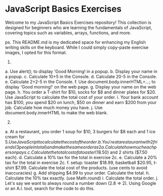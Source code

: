 # JavaScript Basics Exercises

Welcome to my JavaScript Basics Exercises repository! This collection is designed for beginners who are learning the fundamentals of JavaScript, covering topics such as variables, arrays, functions, and more.

ps. This README.md is my dedicated space for enhancing my English writing skills on the keyboard. While I could simply copy-paste exercise images, I opted for this format.

1.
  a. Use alert(); to display 'Good Morning! in a popup.
  b. Display your name in a popup.
  c. Calculate 10+5 in the Console.
  d. Calculate 20-5 in the Console.
  e. Calculate 2+2-5 in the Console.
  f. Use document.body.innerHTML=...; to display 'Good morning!' on the web page.
  g. Display your name on the web page.
  h. You order a T-shirt for $10, socks for $8 and dinner plates for $20. Use JavaScript to calculate the total cost of your order.
  i. Your bank account has $100, you spend $20 on lunch, $50 on dinner and earn $200 from your job. Calculate how much money you have.
  j. Use document.body.innerHTML to make the web blank.

  
2.
  a. At a restaurant, you order 1 soup for $10, 3 burgers for $8 each and 1 ice cream for $5. Use JavaScript to calculate the cost of the order.
  b. You're at a restaurant with 2 friends(3 people in total) and make the same order as 2a. Calculate how much each person pays.
  c. Calculate the total cost of a toaster ($18.50) and 2 shirts ($7.50 each).
  d. Calculate a 10% tax for the total in exercise 2c.
  e. Calculate a 20% tax for the total in exercise 2c.
  f. setup: toaster $18.99, basketball $20.95, t-shirt $7.99. Calculate the total cost of the products. (use cents to avoid inaccuracies)
  g. Add shipping $4.99 to your order. Calculate the total.
  h. Calculate the 10% tax exactly. (use Math.round)
  i. Calculate the total order.
  j. Let's say we want to always round a number down (2.8 => 2). Using Google or an A.I. tool, search for the code to do this.
